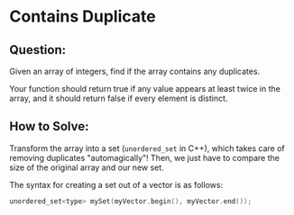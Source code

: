 # Contains Duplicate

## Question:

Given an array of integers, find if the array contains any duplicates.

Your function should return true if any value appears at least twice
in the array, and it should return false if every element is distinct.


## How to Solve:

Transform the array into a set (`unordered_set` in C++), which takes
care of removing duplicates "automagically"! Then, we just have to
compare the size of the original array and our new set.

The syntax for creating a set out of a vector is as follows:

```cpp
unordered_set<type> mySet(myVector.begin(), myVector.end());
```
